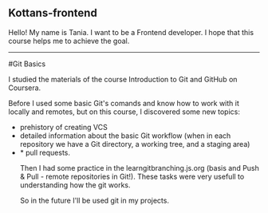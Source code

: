 ## Kottans-frontend

<p> Hello! My name is Tania. I want to be a Frontend developer. I hope that this course helps me to achieve the goal. </p>

<hr>

#Git Basics

<p> I studied the materials of the course Introduction to Git and GitHub on Coursera.</p> 
<p> Before I used some basic Git's comands and know how to work with it locally and remotes, but on this course, I discovered some new topics:
 		<ul>
 		<li> prehistory of creating VCS </li>
 		<li> detailed information about the basic Git workflow (when in each repository we have a Git directory, a working tree, and a staging area) </li>
 		<li> * pull requests. </li>
<p> Then I had some practice in the learngitbranching.js.org (basis and Push & Pull - remote repositories in Git!). These tasks were very usefull to understanding how the git works.</p>
<p> So in the future I'll be used git in my projects.</p>
